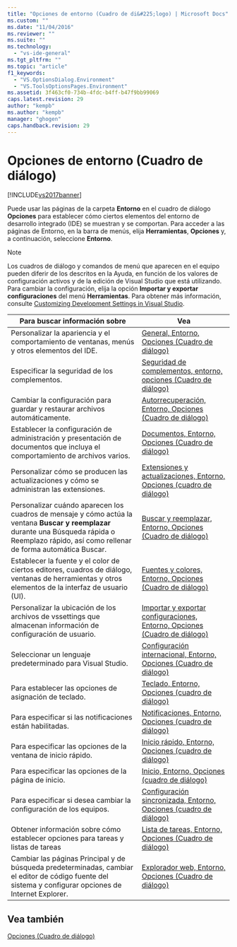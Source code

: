 ```yaml
---
title: "Opciones de entorno (Cuadro de di&#225;logo) | Microsoft Docs"
ms.custom: ""
ms.date: "11/04/2016"
ms.reviewer: ""
ms.suite: ""
ms.technology: 
  - "vs-ide-general"
ms.tgt_pltfrm: ""
ms.topic: "article"
f1_keywords: 
  - "VS.OptionsDialog.Environment"
  - "VS.ToolsOptionsPages.Environment"
ms.assetid: 3f463cf0-734b-4fdc-b4ff-b47f9bb99069
caps.latest.revision: 29
author: "kempb"
ms.author: "kempb"
manager: "ghogen"
caps.handback.revision: 29
---
```

# Opciones de entorno (Cuadro de di&#225;logo)
[!INCLUDE[vs2017banner](../../code-quality/includes/vs2017banner.md)]

Puede usar las páginas de la carpeta **Entorno** en el cuadro de diálogo **Opciones** para establecer cómo ciertos elementos del entorno de desarrollo integrado \(IDE\) se muestran y se comportan.  Para acceder a las páginas de Entorno, en la barra de menús, elija **Herramientas**, **Opciones** y, a continuación, seleccione **Entorno**.  
  
> [!NOTE]
>  Los cuadros de diálogo y comandos de menú que aparecen en el equipo pueden diferir de los descritos en la Ayuda, en función de los valores de configuración activos y de la edición de Visual Studio que está utilizando.  Para cambiar la configuración, elija la opción **Importar y exportar configuraciones** del menú **Herramientas**.  Para obtener más información, consulte [Customizing Development Settings in Visual Studio](http://msdn.microsoft.com/es-es/22c4debb-4e31-47a8-8f19-16f328d7dcd3).  
  
|Para buscar información sobre|Vea|  
|-----------------------------------|---------|  
|Personalizar la apariencia y el comportamiento de ventanas, menús y otros elementos del IDE.|[General, Entorno, Opciones \(Cuadro de diálogo\)](../../ide/reference/general-environment-options-dialog-box.md)|  
|Especificar la seguridad de los complementos.|[Seguridad de complementos, entorno, opciones \(Cuadro de diálogo\)](../Topic/Add-in%20Security,%20Environment,%20Options%20Dialog%20Box.md)|  
|Cambiar la configuración para guardar y restaurar archivos automáticamente.|[Autorrecuperación, Entorno, Opciones \(Cuadro de diálogo\)](../../ide/reference/autorecover-environment-options-dialog-box.md)|  
|Establecer la configuración de administración y presentación de documentos que incluya el comportamiento de archivos varios.|[Documentos, Entorno, Opciones \(Cuadro de diálogo\)](../../ide/reference/documents-environment-options-dialog-box.md)|  
|Personalizar cómo se producen las actualizaciones y cómo se administran las extensiones.|[Extensiones y actualizaciones, Entorno, Opciones \(cuadro de diálogo\)](../../ide/reference/extensions-and-updates-environment-options-dialog-box.md)|  
|Personalizar cuándo aparecen los cuadros de mensaje y cómo actúa la ventana **Buscar y reemplazar** durante una Búsqueda rápida o Reemplazo rápido, así como rellenar de forma automática Buscar.|[Buscar y reemplazar, Entorno, Opciones \(Cuadro de diálogo\)](../../ide/reference/find-and-replace-environment-options-dialog-box.md)|  
|Establecer la fuente y el color de ciertos editores, cuadros de diálogo, ventanas de herramientas y otros elementos de la interfaz de usuario \(UI\).|[Fuentes y colores, Entorno, Opciones \(Cuadro de diálogo\)](../../ide/reference/fonts-and-colors-environment-options-dialog-box.md)|  
|Personalizar la ubicación de los archivos de vssettings que almacenan información de configuración de usuario.|[Importar y exportar configuraciones, Entorno, Opciones \(Cuadro de diálogo\)](../../ide/reference/import-and-export-settings-environment-options-dialog-box.md)|  
|Seleccionar un lenguaje predeterminado para Visual Studio.|[Configuración internacional, Entorno, Opciones \(Cuadro de diálogo\)](../../ide/reference/international-settings-environment-options-dialog-box.md)|  
|Para establecer las opciones de asignación de teclado.|[Teclado, Entorno, Opciones \(cuadro de diálogo\)](../../ide/reference/keyboard-environment-options-dialog-box.md)|  
|Para especificar si las notificaciones están habilitadas.|[Notificaciones, Entorno, Opciones \(cuadro de diálogo\)](../../ide/reference/notifications-environment-options-dialog-box.md)|  
|Para especificar las opciones de la ventana de inicio rápido.|[Inicio rápido, Entorno, Opciones \(cuadro de diálogo\)](../../ide/reference/quick-launch-environment-options-dialog-box.md)|  
|Para especificar las opciones de la página de inicio.|[Inicio, Entorno, Opciones \(cuadro de diálogo\)](../../ide/reference/startup-environment-options-dialog-box.md)|  
|Para especificar si desea cambiar la configuración de los equipos.|[Configuración sincronizada, Entorno, Opciones \(cuadro de diálogo\)](../../ide/reference/synchronized-settings-environment-options-dialog-box.md)|  
|Obtener información sobre cómo establecer opciones para tareas y listas de tareas|[Lista de tareas, Entorno, Opciones \(Cuadro de diálogo\)](../../ide/reference/task-list-environment-options-dialog-box.md)|  
|Cambiar las páginas Principal y de búsqueda predeterminadas, cambiar el editor de código fuente del sistema y configurar opciones de Internet Explorer.|[Explorador web, Entorno, Opciones \(Cuadro de diálogo\)](../../ide/reference/web-browser-environment-options-dialog-box.md)|  
  
## Vea también  
 [Opciones \(Cuadro de diálogo\)](../../ide/reference/options-dialog-box-visual-studio.md)